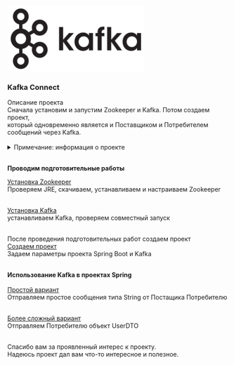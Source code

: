 <img src="/01_info/kafka.png" alt=""><br>

<h3>Kafka Connect</h3>
Описание проекта<br>
Сначала установим и запустим Zookeeper и Kafka. Потом создаем проект, <br> 
который одновременно является и Поставщиком и Потребителем сообщений через Kafka. <br><br>

<details>
<summary>Примечание: информация о проекте</summary>
~ Большая часть информация о проекте: примечания, описания, объяснения, картинки,<br> 
комментарии  находятся в папке <b><a href="01_info">01_info</a></b>.<br>
~ все работы осуществляются в Windows 7 x64
</details> <br>

**Проводим подготовительные работы** <br>

<a href="/01_info/010_zookeeper/ZOOKEEPER.md">Установка Zookeeper</a> <br>
Проверяем JRE, скачиваем, устанавливаем и настраиваем Zookeeper<br><br>

<a href="/01_info/020_kafka/KAFKA.md">Установка Kafka</a> <br>
устанавливаем Kafka, проверяем совместный запуск<br><br>

После проведения подготовительных работ создаем проект<br>
<a href="/01_info/030_create/CREATE.md">Создаем проект</a> <br>
Задаем параметры проекта Spring Boot и Kafka<br><br>

**Использование Kafka в проектах Spring** <br><br>
<a href="/01_info/040_simple/SIMPLE.md">Простой вариант</a> <br>
Отправляем простое сообщения типа String от Постащика Потребителю<br><br>

<a href="/01_info/050_regular/REGULAR.md">Более сложный вариант</a> <br>
Отправляем Потребителю объект UserDTO<br><br>

Спасибо вам за проявленный интерес к проекту.<br>
Надеюсь проект дал вам что-то интересное и полезное.